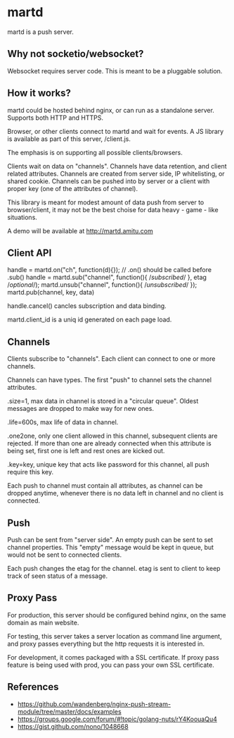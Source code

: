 martd
=====


martd is a push server.






## Why not socketio/websocket?


Websocket requires server code. This is meant to be a pluggable solution.






## How it works?


martd could be hosted behind nginx, or can run as a standalone server.
Supports both HTTP and HTTPS.

Browser, or other clients connect to martd and wait for events. A JS library
is available as part of this server, /client.js.

The emphasis is on supporting all possible clients/browsers.

Clients wait on data on "channels". Channels have data retention, and client
related attributes. Channels are created from server side, IP whitelisting,
or shared cookie. Channels can be pushed into by server or a client with proper
key (one of the attributes of channel).

This library is meant for modest amount of data push from server to
browser/client, it may not be the best choise for data heavy - game - like
situations.

A demo will be available at http://martd.amitu.com






## Client API


handle = martd.on("ch", function(d){}); // .on() should be called before .sub()
handle = martd.sub("channel", function(){ /*subscribed*/ }, etag /*optional*/);
martd.unsub("channel", function(){ /*unsubscribed*/ });
martd.pub(channel, key, data)

handle.cancel() cancles subscription and data binding.

martd.client_id is a uniq id generated on each page load.







## Channels


Clients subscribe to "channels". Each client can connect to one or more
channels.

Channels can have types. The first "push" to channel sets the channel
attributes.

.size=1, max data in channel is stored in a "circular queue". Oldest messages
         are dropped to make way for new ones.

.life=600s, max life of data in channel.

.one2one, only one client allowed in this channel, subsequent clients are
         rejected. If more than one are already connected when this attribute is
         being set, first one is left and rest ones are kicked out.

.key=key, unique key that acts like password for this channel, all push require
         this key.

Each push to channel must contain all attributes, as channel can be dropped
anytime, whenever there is no data left in channel and no client is connected.






## Push


Push can be sent from "server side". An empty push can be sent to set channel
properties. This "empty" message would be kept in queue, but would not be sent
to connected clients.

Each push changes the etag for the channel. etag is sent to client to keep track
of seen status of a message.






## Proxy Pass


For production, this server should be configured behind nginx, on the same
domain as main website.

For testing, this server takes a server location as command line argument, and
proxy passes everything but the http requests it is interested in.

For development, it comes packaged with a SSL certificate. If proxy pass feature
is being used with prod, you can pass your own SSL certificate.


## References

- https://github.com/wandenberg/nginx-push-stream-module/tree/master/docs/examples
- https://groups.google.com/forum/#!topic/golang-nuts/rY4KoouaQu4
- https://gist.github.com/nono/1048668
